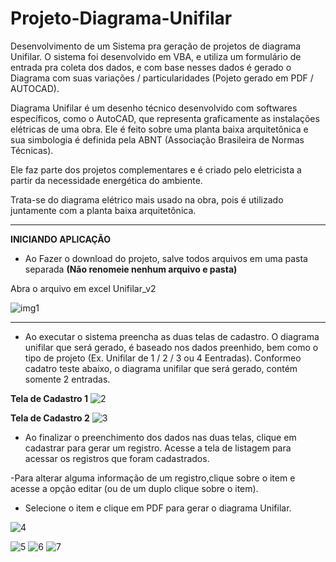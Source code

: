 # Projeto-Diagrama-Unifilar

Desenvolvimento de um Sistema pra geração de projetos de diagrama Unifilar. O sistema foi desenvolvido em VBA, e utiliza um formulário de entrada pra coleta dos dados, e com base nesses dados é gerado o Diagrama com suas variações / particularidades  (Pojeto gerado em PDF / AUTOCAD).

Diagrama Unifilar é um desenho técnico desenvolvido com softwares específicos, como o AutoCAD, que representa graficamente as instalações elétricas de uma obra. Ele é feito sobre uma planta baixa arquitetônica e sua simbologia é definida pela ABNT (Associação Brasileira de Normas Técnicas).

Ele faz parte dos projetos complementares e é criado pelo eletricista a partir da necessidade energética do ambiente.

Trata-se do diagrama elétrico mais usado na obra, pois é utilizado juntamente com a planta baixa arquitetônica.

-----------------------

**INICIANDO APLICAÇÃO**

 - Ao Fazer o download do projeto, salve todos arquivos em uma pasta separada **(Não renomeie nenhum arquivo e pasta)**

Abra o arquivo em excel Unifilar_v2

![img1](https://user-images.githubusercontent.com/49642934/214470639-473ad278-a6cc-454f-abad-880fb03ac32f.PNG)


 -----------------------
 
 - Ao executar o sistema preencha as duas telas de cadastro. O diagrama unifilar que será gerado, é baseado nos dados preenhido, bem como o tipo de projeto (Ex. Unifilar de 1 / 2 / 3 ou 4 Eentradas). Conformeo cadatro teste abaixo, o diagrama unifilar que será gerado, contém somente 2 entradas.

**Tela de Cadastro 1**
![2](https://user-images.githubusercontent.com/49642934/214473645-e3896daa-6d22-48eb-871f-043f2f28ff3c.PNG)

**Tela de Cadastro 2**
![3](https://user-images.githubusercontent.com/49642934/214474345-f8f4e00a-4966-4298-a6a4-60da7d3d07e0.PNG)


- Ao finalizar o preenchimento dos dados nas duas telas, clique em cadastrar para gerar um registro. Acesse a tela de listagem para acessar os registros que foram cadastrados.

-Para alterar alguma informação de um registro,clique sobre o item e acesse a opção editar (ou de um duplo clique sobre o item). 
- Selecione o item e clique em PDF para gerar o diagrama Unifilar.

![4](https://user-images.githubusercontent.com/49642934/214475119-67f30c04-786c-4316-9dfe-fffdca7b864e.PNG)



![5](https://user-images.githubusercontent.com/49642934/214475846-5e54475f-b856-46db-9584-1c024f9072ca.PNG)
![6](https://user-images.githubusercontent.com/49642934/214475880-0a2d546d-2be1-46e4-accb-6c74d8e21ed9.PNG)
![7](https://user-images.githubusercontent.com/49642934/214475913-b4fd05d8-47ee-42e4-9706-d6ee732b799f.PNG)


